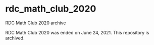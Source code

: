 # rdc_math_club_2020
RDC Math Club 2020 archive

RDC Math Club 2020 was ended on June 24, 2021. This repository is archived.
